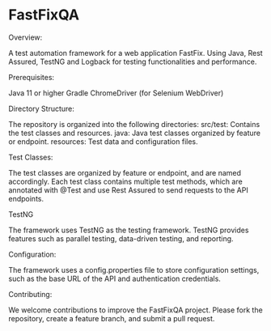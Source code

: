 # FastFixQA
Overview:

A test automation framework for a web application FastFix. Using Java, Rest Assured, TestNG and Logback for testing functionalities and performance. 

Prerequisites:

Java 11 or higher
Gradle
ChromeDriver (for Selenium WebDriver)

Directory Structure:

The repository is organized into the following directories:
src/test: Contains the test classes and resources.
java: Java test classes organized by feature or endpoint.
resources: Test data and configuration files.

Test Classes:

The test classes are organized by feature or endpoint, and are named accordingly. Each test class contains multiple test methods, which are annotated with @Test and use Rest Assured to send requests to the API endpoints.

TestNG

The framework uses TestNG as the testing framework. TestNG provides features such as parallel testing, data-driven testing, and reporting.

Configuration:

The framework uses a config.properties file to store configuration settings, such as the base URL of the API and authentication credentials.

Contributing:

We welcome contributions to improve the FastFixQA project. Please fork the repository, create a feature branch, and submit a pull request.
